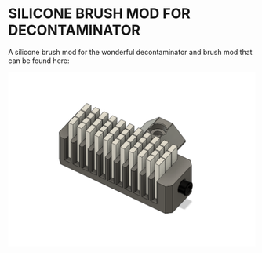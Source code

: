 # SILICONE BRUSH MOD FOR DECONTAMINATOR

A silicone brush mod for the wonderful decontaminator and brush mod that can be found here: 

<img src="./Images/brush_iso.png" width=600>
